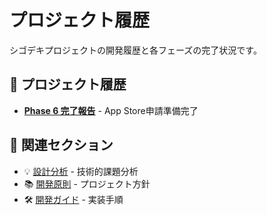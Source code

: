 # プロジェクト履歴

シゴデキプロジェクトの開発履歴と各フェーズの完了状況です。

## 📅 プロジェクト履歴

- [**Phase 6 完了報告**](./phase6-completion.md) - App Store申請準備完了

## 🔗 関連セクション

- 💡 [設計分析](../design-analysis/) - 技術的課題分析
- 📚 [開発原則](../project-setup/development-principles.md) - プロジェクト方針
- 🛠️ [開発ガイド](../../guides/development/) - 実装手順